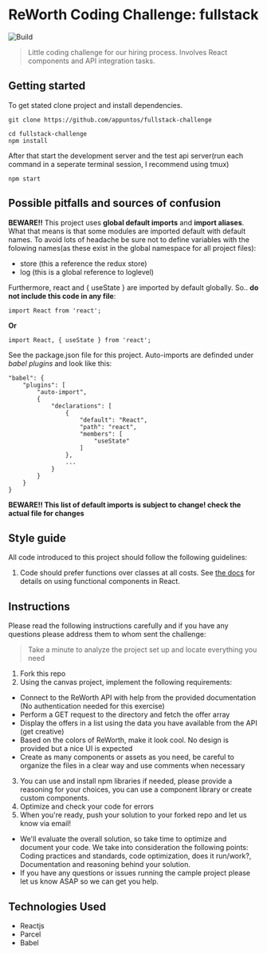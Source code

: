 # ReWorth Coding Challenge: fullstack

![Build](https://github.com/appuntos/fullstack-challenge/workflows/Build/badge.svg?branch=master)

> Little coding challenge for our hiring process.
> Involves React components and API integration tasks.

## Getting started

To get stated clone project and install dependencies.

```{.bash}
git clone https://github.com/appuntos/fullstack-challenge
```

```{.bash}
cd fullstack-challenge
npm install
```

After that start the development server and the test api server(run each
command in a seperate terminal session, I recommend using tmux)

```{.bash}
npm start
```

## Possible pitfalls and sources of confusion

**BEWARE!!** This project uses **global default imports** and **import
aliases**. What that means is that some modules are imported default
with default names. To avoid lots of headache be sure not to define
variables with the folowing names(as these exist in the global
namespace for all project files):

-   store (this a reference the redux store)
-   log (this is a global reference to loglevel)

Furthermore, react and { useState } are imported by default globally.
So.. **do not include this code in any file**:

```{.javascript org-language="js"}
import React from 'react';
```

**Or**

```{.javascript org-language="js"}
import React, { useState } from 'react';
```

See the package.json file for this project. Auto-imports are definded
under _babel plugins_ and look like this:

```{.javascript org-language="js"}
"babel": {
    "plugins": [
        "auto-import",
        {
            "declarations": [
                {
                    "default": "React",
                    "path": "react",
                    "members": [
                        "useState"
                    ]
                },
                ...
            }
        }
    }
}
```

**BEWARE!! This list of default imports is subject to change! check the actual file for changes**

## Style guide

All code introduced to this project should follow the following
guidelines:

1.  Code should prefer functions over classes at all costs. See [the
    docs](https://reactjs.org/docs/hooks-intro.html) for details on
    using functional components in React.

## Instructions

Please read the following instructions carefully and if you have any questions please address them to whom sent the challenge:

> Take a minute to analyze the project set up and locate everything you need

1.  Fork this repo
2.  Using the canvas project, implement the following requirements:

-   Connect to the ReWorth API with help from the provided documentation (No authentication needed for this exercise)
-   Perform a GET request to the directory and fetch the offer array
-   Display the offers in a list using the data you have available from the API (get creative)
-   Based on the colors of ReWorth, make it look cool. No design is provided but a nice UI is expected
-   Create as many components or assets as you need, be careful to organize the files in a clear way and use comments when necessary

3.  You can use and install npm libraries if needed, please provide a reasoning for your choices, you can use a component library or create custom components.
4.  Optimize and check your code for errors
5.  When you're ready, push your solution to your forked repo and let us know via email!

-   We'll evaluate the overall solution, so take time to optimize and document your code. We take into consideration the following points: Coding practices and standards, code optimization, does it run/work?, Documentation and reasoning behind your solution.
-   If you have any questions or issues running the cample project please let us know ASAP so we can get you help.

## Technologies Used

-   Reactjs
-   Parcel
-   Babel
